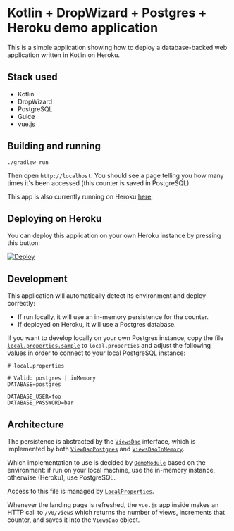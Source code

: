 # Kotlin + DropWizard + Postgres + Heroku demo application

This is a simple application showing how to deploy a database-backed web application written in Kotlin on Heroku.

## Stack used

- Kotlin
- DropWizard
- PostgreSQL
- Guice
- vue.js

## Building and running

```
./gradlew run
```

Then open `http://localhost`. You should see a page telling you how many times it's been accessed (this counter is saved in PostgreSQL).

This app is also currently running on Heroku [here](https://shrouded-anchorage-65494.herokuapp.com/).

## Deploying on Heroku

You can deploy this application on your own Heroku instance by pressing this button:

[![Deploy](https://www.herokucdn.com/deploy/button.svg)](https://heroku.com/deploy)

## Development

This application will automatically detect its environment and deploy correctly:

- If run locally, it will use an in-memory persistence for the counter.
- If deployed on Heroku, it will use a Postgres database.

If you want to develop locally on your own Postgres instance, copy the file
[`local.properties.sample`](https://github.com/cbeust/koolaid/blob/master/local.properties.sample) to `local.properties` and adjust the following values
in order to connect to your local PostgreSQL instance:

```
# local.properties

# Valid: postgres | inMemory
DATABASE=postgres

DATABASE_USER=foo
DATABASE_PASSWORD=bar
```

## Architecture

The persistence is abstracted by the [`ViewsDao`](https://github.com/cbeust/koolaid/blob/master/src/main/kotlin/com/beust/koolaid/ViewsDao.kt) interface, which is implemented by both [`ViewDaoPostgres`](https://github.com/cbeust/koolaid/blob/master/src/main/kotlin/com/beust/koolaid/ViewsDaoPostgres.kt) and [`ViewsDaoInMemory`](https://github.com/cbeust/koolaid/blob/master/src/main/kotlin/com/beust/koolaid/ViewsDaoPostgres.kt).

Which implementation to use is decided by [`DemoModule`](https://github.com/cbeust/koolaid/blob/master/src/main/kotlin/com/beust/koolaid/DemoModule.kt) based on the environment: if run
on your local machine, use the in-memory instance, otherwise (Heroku), use PostgreSQL.

Access to this file is managed by [`LocalProperties`](https://github.com/cbeust/koolaid/blob/master/src/main/kotlin/com/beust/koolaid/LocalProperties.kt).

Whenever the landing page is refreshed, the `vue.js` app inside makes an HTTP call to `/v0/views` which returns the
number of views, increments that counter, and saves it into the `ViewsDao` object.
